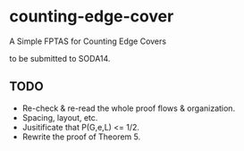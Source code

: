 counting-edge-cover
===================

A Simple FPTAS for Counting Edge Covers 

to be submitted to SODA14.

TODO
---------------
* Re-check & re-read the whole proof flows & organization.
* Spacing, layout, etc.
* Jusitificate that P(G,e,L) <= 1/2.
* Rewrite the proof of Theorem 5.
